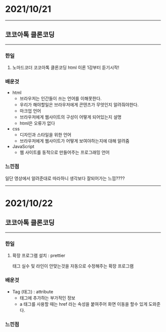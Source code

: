 # 2021/10/21

---

## 코코아톡 클론코딩

---

### 한일

1. 노마드코더 코코아톡 클론코딩 html 이론 1강부터 듣기시작!

### 배운것

- html
  - 브라우저는 인간들이 쓰는 언어를 이해못한다.
  - 우리가 해야할일은 브라우저에게 콘텐츠가 무엇인지 알려줘야한다.
  - 마크업 언어
  - 브라우저에게 웹사이트의 구성이 어떻게 되어있는지 설명
  - html은 오류가 없다
- css
  - 디자인과 스타일을 위한 언어
  - 브라우저에게 웹사이트가 어떻게 보여야하는지에 대해 알려줌
- JavaScript
  - 웹 사이트를 동적으로 만들어주는 프로그래밍 언어

### 느낀점

일단 영상에서 알려준대로 따라하니 생각보다 잘되어가는 느낌????

---

# 2021/10/22

## 코코아톡 클론코딩

---

### 한일

1. 확장 프로그램 설치 : prettier

   태그 실수 및 라인이 안맞는것을 자동으로 수정해주는 확장 프로그램

### 배운것

- Tag (태그) : attribute
  - 태그에 추가하는 부가적인 정보
  - a 태그를 사용할 때는 href 라는 속성을 붙여주어 화면 이동을 할수 있게 도와준다.

### 느낀점

